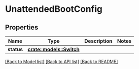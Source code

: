 # UnattendedBootConfig

## Properties

Name | Type | Description | Notes
------------ | ------------- | ------------- | -------------
**status** | [**crate::models::Switch**](Switch.md) |  | 

[[Back to Model list]](../README.md#documentation-for-models) [[Back to API list]](../README.md#documentation-for-api-endpoints) [[Back to README]](../README.md)


